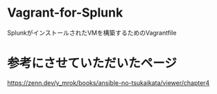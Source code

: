# Vagrant-for-Splunk
SplunkがインストールされたVMを構築するためのVagrantfile

# 参考にさせていただいたページ
https://zenn.dev/y_mrok/books/ansible-no-tsukaikata/viewer/chapter4